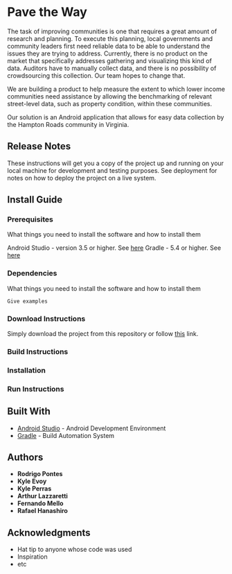 # Pave the Way

The task of improving communities is one that requires a great amount of research and planning. To execute this planning, local governments and community leaders first need reliable data to be able to understand the issues they are trying to address. Currently, there is no product on the market that specifically addresses gathering and visualizing this kind of data. Auditors have to manually collect data, and there is no possibility of crowdsourcing this collection. Our team hopes to change that. 

We are building a product to help measure the extent to which lower income communities need assistance by allowing the benchmarking of relevant street-level data, such as property condition, within these communities.

Our solution is an Android application that allows for easy data collection by the Hampton Roads community in Virginia.


## Release Notes

These instructions will get you a copy of the project up and running on your local machine for development and testing purposes. See deployment for notes on how to deploy the project on a live system.

## Install Guide

### Prerequisites

What things you need to install the software and how to install them


Android Studio - version 3.5 or higher. See [here](https://developer.android.com/studio?gclid=Cj0KCQiAq97uBRCwARIsADTziyZEZ2PZB4OKuq5xM_3KZ0mIHQL_-N79WouMa_swFTMs8o5ecp386bcaAlEPEALw_wcB)
Gradle - 5.4 or higher. See [here](https://gradle.org/)


### Dependencies

What things you need to install the software and how to install them

```
Give examples
```

### Download Instructions

Simply download the project from this repository or follow [this](https://github.com/k3boys/Junior-Design-Project/archive/master.zip) link.

### Build Instructions



### Installation



### Run Instructions



## Built With

* [Android Studio](https://developer.android.com/studio?gclid=Cj0KCQiAq97uBRCwARIsADTziyZEZ2PZB4OKuq5xM_3KZ0mIHQL_-N79WouMa_swFTMs8o5ecp386bcaAlEPEALw_wcB) - Android Development Environment
* [Gradle](https://gradle.org/) - Build Automation System

## Authors

* **Rodrigo Pontes**
* **Kyle Evoy**
* **Kyle Perras**
* **Arthur Lazzaretti**
* **Fernando Mello**
* **Rafael Hanashiro**

## Acknowledgments

* Hat tip to anyone whose code was used
* Inspiration
* etc

